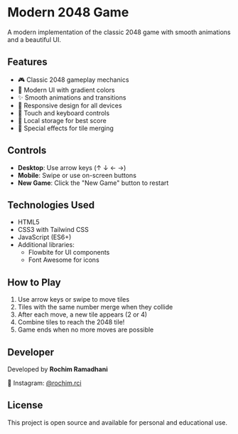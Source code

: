 # Modern 2048 Game

A modern implementation of the classic 2048 game with smooth animations and a beautiful UI.

## Features

- 🎮 Classic 2048 gameplay mechanics
- 🎨 Modern UI with gradient colors
- ✨ Smooth animations and transitions
- 📱 Responsive design for all devices
- 🎯 Touch and keyboard controls
- 💾 Local storage for best score
- 🌟 Special effects for tile merging

## Controls

- **Desktop**: Use arrow keys (↑ ↓ ← →)
- **Mobile**: Swipe or use on-screen buttons
- **New Game**: Click the "New Game" button to restart

## Technologies Used

- HTML5
- CSS3 with Tailwind CSS
- JavaScript (ES6+)
- Additional libraries:
  - Flowbite for UI components
  - Font Awesome for icons

## How to Play

1. Use arrow keys or swipe to move tiles
2. Tiles with the same number merge when they collide
3. After each move, a new tile appears (2 or 4)
4. Combine tiles to reach the 2048 tile!
5. Game ends when no more moves are possible

## Developer

Developed by **Rochim Ramadhani**

📸 Instagram: [@rochim.rci](https://instagram.com/rochim.rci)

## License

This project is open source and available for personal and educational use.
